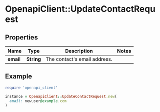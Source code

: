 # OpenapiClient::UpdateContactRequest

## Properties

| Name | Type | Description | Notes |
| ---- | ---- | ----------- | ----- |
| **email** | **String** | The contact&#39;s email address. |  |

## Example

```ruby
require 'openapi_client'

instance = OpenapiClient::UpdateContactRequest.new(
  email: newuser@example.com
)
```

